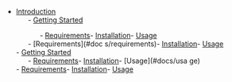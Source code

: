 - [Introduction](#docs/introduction)<ol type="A">- [Getting Started](#docs/getting-started)<ol type="A">- [Requirements](#docs/requirements)- [Installation](#docs/installation)- [Usage](#docs/usage)</ol>- [Requirements](#doc
s/requirements)- [Installation](#docs/installation)- [Usage](#docs/usage)</ol>- [Getting Started](#docs/getting-started)<ol type="A">- [Requirements](#docs/requirements)- [Installation](#docs/installation)- [Usage](#docs/usa
ge)</ol>- [Requirements](#docs/requirements)- [Installation](#docs/installation)- [Usage](#docs/usage)